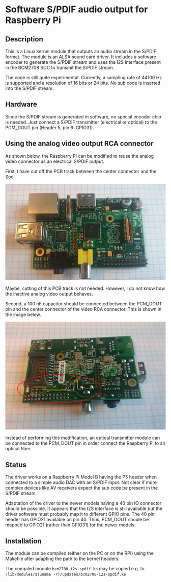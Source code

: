 ﻿# Software S/PDIF audio output for Raspberry Pi

## Description

This is a Linux kernel module that outputs an audio stream in the S/PDIF format. The module is an ALSA sound card driver. It includes a software encoder to generate the S/PDIF stream and uses the I2S interface present in the BCM2708 SOC to transmit the S/PDIF stream.

The code is still quite experimental. Currently, a sampling rate of 44100 Hz is supported and a resolution of 16 bits or 24 bits. No sub code is inserted into the S/PDIF stream.

## Hardware

Since the S/PDIF stream is generated in software, no special encoder chip is needed. Just connect a S/PDIF transmitter (electrical or optical) to the PCM_DOUT pin (Header 5, pin 6: GPIO31).

## Using the analog video output RCA connector

As shown below, the Raspberry Pi can be modified to reuse the analog video connector as an electrical S/PDIF output.

First, I have cut off the PCB track between the center connector and the Soc.

![RPi Mod Top](https://raw.githubusercontent.com/kiffie/rpi-i2s-spdif/master/doc/rpi_mod_top.jpg)

Maybe, cutting of this PCB track is not needed. However, I do not know how the inactive analog video output behaves.

Second, a 100 nF capacitor should be connected between the PCM_DOUT pin and the center connector of the video RCA connector. This is shown in the image below.

![RPi Mod Bottom](https://raw.githubusercontent.com/kiffie/rpi-i2s-spdif/master/doc/rpi_mod_bottom.jpg)

Instead of performing this modification, an optical transmitter module can be connected to the PCM_DOUT pin in order connect the Raspberry Pi to an optical fiber.

## Status

The driver works on a Raspberry Pi Model B having the P5 header when connected to a simple audio DAC with an S/PDIF input. Not clear if more complex devices like AV receivers expect the sub code be present in the S/PDIF stream.

Adaptation of the driver to the newer models having a 40 pin IO connector should be possible. It appears that the I2S interface is still available but the driver software must probably map it to different GPIO pins. The 40 pin header has GPIO21 available on pin 40. Thus, PCM_DOUT shoule be mapped to GPIO21 (rather than GPIO31) for the newer models.

## Installation

The module can be compiled (either on the PC or on the RPI) using the Makefile after adapting the path to the kernel headers.

The compiled module `bcm2708-i2s-spdif.ko` may be copied e.g. to `/lib/modules/$(uname -r)/updates/bcm2708-i2s-spdif.ko`



